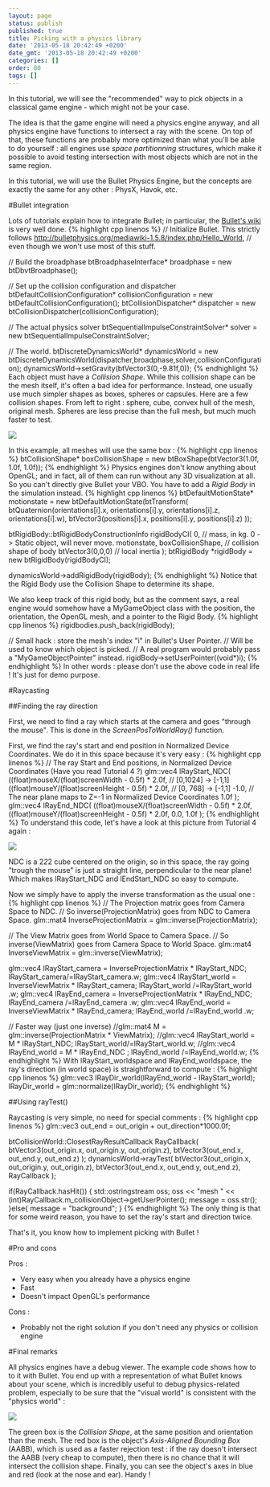```yaml
---
layout: page
status: publish
published: true
title: Picking with a physics library
date: '2013-05-18 20:42:49 +0200'
date_gmt: '2013-05-18 20:42:49 +0200'
categories: []
order: 80
tags: []
---
```


In this tutorial, we will see the "recommended" way to pick objects in a classical game engine - which might not be your case.

The idea is that the game engine will need a physics engine anyway, and all physics engine have functions to intersect a ray with the scene. On top of that, these functions are probably more optimized than what you'll be able to do yourself : all engines use *space partitionning* structures, which make it possible to avoid testing intersection with most objects which are not in the same region.

In this tutorial, we will use the Bullet Physics Engine, but the concepts are exactly the same for any other : PhysX, Havok, etc.

#Bullet integration

Lots of tutorials explain how to integrate Bullet; in particular, the [Bullet's wiki](http://bulletphysics.org/mediawiki-1.5.8/index.php/Main_Page) is very well done.
{% highlight cpp linenos %}
// Initialize Bullet. This strictly follows http://bulletphysics.org/mediawiki-1.5.8/index.php/Hello_World, 
// even though we won't use most of this stuff.

// Build the broadphase
btBroadphaseInterface* broadphase = new btDbvtBroadphase();

// Set up the collision configuration and dispatcher
btDefaultCollisionConfiguration* collisionConfiguration = new btDefaultCollisionConfiguration();
btCollisionDispatcher* dispatcher = new btCollisionDispatcher(collisionConfiguration);

// The actual physics solver
btSequentialImpulseConstraintSolver* solver = new btSequentialImpulseConstraintSolver;

// The world.
btDiscreteDynamicsWorld* dynamicsWorld = new btDiscreteDynamicsWorld(dispatcher,broadphase,solver,collisionConfiguration);
dynamicsWorld->setGravity(btVector3(0,-9.81f,0));
{% endhighlight %}
Each object must have a *Collision Shape*. While this collision shape can be the mesh itself, it's often a bad idea for performance. Instead, one usually use much simpler shapes as boxes, spheres or capsules. Here are a few collision shapes. From left to right : sphere, cube, convex hull of the mesh, original mesh. Spheres are less precise than the full mesh, but much much faster to test.

![]({{site.baseurl}}/assets/images/tuto-picking-physics-library/CollisionShapes.png)


In this example, all meshes will use the same box :
{% highlight cpp linenos %}
btCollisionShape* boxCollisionShape = new btBoxShape(btVector3(1.0f, 1.0f, 1.0f));
{% endhighlight %}
Physics engines don't know anything about OpenGL; and in fact, all of them can run without any 3D visualization at all. So you can't directly give Bullet your VBO. You have to add a *Rigid Body* in the simulation instead.
{% highlight cpp linenos %}
btDefaultMotionState* motionstate = new btDefaultMotionState(btTransform(
	btQuaternion(orientations[i].x, orientations[i].y, orientations[i].z, orientations[i].w), 
	btVector3(positions[i].x, positions[i].y, positions[i].z)
));

btRigidBody::btRigidBodyConstructionInfo rigidBodyCI(
	0,                  // mass, in kg. 0 -> Static object, will never move.
	motionstate,
	boxCollisionShape,  // collision shape of body
	btVector3(0,0,0)    // local inertia
);
btRigidBody *rigidBody = new btRigidBody(rigidBodyCI);

dynamicsWorld->addRigidBody(rigidBody);
{% endhighlight %}
Notice that the Rigid Body use the Collision Shape to determine its shape.

We also keep track of this rigid body, but as the comment says, a real engine would somehow have a MyGameObject class with the position, the orientation, the OpenGL mesh, and a pointer to the Rigid Body.
{% highlight cpp linenos %}
rigidbodies.push_back(rigidBody);

// Small hack : store the mesh's index "i" in Bullet's User Pointer.
// Will be used to know which object is picked. 
// A real program would probably pass a "MyGameObjectPointer" instead.
rigidBody->setUserPointer((void*)i);
{% endhighlight %}
In other words : please don't use the above code in real life ! It's just for demo purpose.

#Raycasting


##Finding the ray direction

First, we need to find a ray which starts at the camera and goes "through the mouse". This is done in the *ScreenPosToWorldRay()* function.

First, we find the ray's start and end position in Normalized Device Coordinates. We do it in this space because it's very easy :
{% highlight cpp linenos %}
// The ray Start and End positions, in Normalized Device Coordinates (Have you read Tutorial 4 ?)
glm::vec4 lRayStart_NDC(
	((float)mouseX/(float)screenWidth  - 0.5f) * 2.0f, // [0,1024] -> [-1,1]
	((float)mouseY/(float)screenHeight - 0.5f) * 2.0f, // [0, 768] -> [-1,1]
	-1.0, // The near plane maps to Z=-1 in Normalized Device Coordinates
	1.0f
);
glm::vec4 lRayEnd_NDC(
	((float)mouseX/(float)screenWidth  - 0.5f) * 2.0f,
	((float)mouseY/(float)screenHeight - 0.5f) * 2.0f,
	0.0,
	1.0f
);
{% endhighlight %}
To understand this code, let's have a look at this picture from Tutorial 4 again :

![]({{site.baseurl}}/assets/images/tuto-picking-physics-library/homogeneous.png)


NDC is a 2*2*2 cube centered on the origin, so in this space, the ray going "trough the mouse" is just a straight line, perpendicular to the near plane! Which makes lRayStart_NDC and lEndStart_NDC so easy to compute.

Now we simply have to apply the inverse transformation as the usual one :
{% highlight cpp linenos %}
// The Projection matrix goes from Camera Space to NDC.
// So inverse(ProjectionMatrix) goes from NDC to Camera Space.
glm::mat4 InverseProjectionMatrix = glm::inverse(ProjectionMatrix);

// The View Matrix goes from World Space to Camera Space.
// So inverse(ViewMatrix) goes from Camera Space to World Space.
glm::mat4 InverseViewMatrix = glm::inverse(ViewMatrix);

glm::vec4 lRayStart_camera = InverseProjectionMatrix * lRayStart_NDC;    lRayStart_camera/=lRayStart_camera.w;
glm::vec4 lRayStart_world  = InverseViewMatrix       * lRayStart_camera; lRayStart_world /=lRayStart_world .w;
glm::vec4 lRayEnd_camera   = InverseProjectionMatrix * lRayEnd_NDC;      lRayEnd_camera  /=lRayEnd_camera  .w;
glm::vec4 lRayEnd_world    = InverseViewMatrix       * lRayEnd_camera;   lRayEnd_world   /=lRayEnd_world   .w;

// Faster way (just one inverse)
//glm::mat4 M = glm::inverse(ProjectionMatrix * ViewMatrix);
//glm::vec4 lRayStart_world = M * lRayStart_NDC; lRayStart_world/=lRayStart_world.w;
//glm::vec4 lRayEnd_world   = M * lRayEnd_NDC  ; lRayEnd_world  /=lRayEnd_world.w;
{% endhighlight %}
With lRayStart_worldspace and lRayEnd_worldspace, the ray's direction (in world space) is straightforward to compute :
{% highlight cpp linenos %}
glm::vec3 lRayDir_world(lRayEnd_world - lRayStart_world);
lRayDir_world = glm::normalize(lRayDir_world);
{% endhighlight %}

##Using rayTest()

Raycasting is very simple, no need for special comments :
{% highlight cpp linenos %}
glm::vec3 out_end = out_origin + out_direction*1000.0f;

btCollisionWorld::ClosestRayResultCallback RayCallback(
	btVector3(out_origin.x, out_origin.y, out_origin.z), 
	btVector3(out_end.x, out_end.y, out_end.z)
);
dynamicsWorld->rayTest(
	btVector3(out_origin.x, out_origin.y, out_origin.z), 
	btVector3(out_end.x, out_end.y, out_end.z), 
	RayCallback
);

if(RayCallback.hasHit()) {
	std::ostringstream oss;
	oss << "mesh " << (int)RayCallback.m_collisionObject->getUserPointer();
	message = oss.str();
}else{
	message = "background";
}
{% endhighlight %}
The only thing is that for some weird reason, you have to set the ray's start and direction twice.

That's it, you know how to implement picking with Bullet !

#Pro and cons

Pros :

* Very easy when you already have a physics engine
* Fast
* Doesn't impact OpenGL's performance

Cons :

* Probably not the right solution if you don't need any physics or collision engine


#Final remarks

All physics engines have a debug viewer. The example code shows how to to it with Bullet. You end up with a representation of what Bullet knows about your scene, which is incredibly useful to debug physics-related problem, especially to be sure that the "visual world" is consistent with the "physics world" :

![]({{site.baseurl}}/assets/images/tuto-picking-physics-library/BulletDebug.png)


The green box is the *Collision Shape*, at the same position and orientation than the mesh. The red box is the object's *Axis-Aligned Bounding Box* (AABB), which is used as a faster rejection test : if the ray doesn't intersect the AABB (very cheap to compute), then there is no chance that it will intersect the collision shape. Finally, you can see the object's axes in blue and red (look at the nose and ear). Handy !
